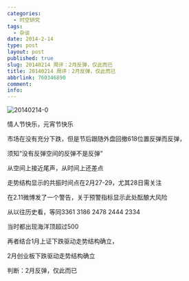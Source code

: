 ```yaml
---
categories:
  - 时空研究
tags:
  - 杂谈
date: 2014-2-14
type: post
layout: post
published: true
slug: 20140214 周评：2月反弹，仅此而已
title: 20140214 周评：2月反弹，仅此而已
abbrlink: 760346890
comment:
info:
---
```

![20140214-0](/images/20140214-0.jpeg)

情人节快乐，元宵节快乐

市场在没有充分下跌，但是节后跟随外盘回撤618位置反弹而反弹，

须知“没有反弹空间的反弹不是反弹”

从空间上接近尾声，从时间上还差点

走势结构显示的共振时间点在2月27-29，尤其28日需关注

在2.11微博发了一个警告，关于预警指标显示此处酝酿大风险

从以往历史看，等同3361 3186 2478 2444 2334

当时都出现海洋顶超过500

再者结合1月上证下跌驱动走势结构确立，

2月创业板下跌驱动走势结构确立

判断：2月反弹，仅此而已